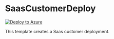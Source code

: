 # SaasCustomerDeploy

[![Deploy to Azure](http://azuredeploy.net/deploybutton.png)](https://portal.azure.com/#create/Microsoft.Template/uri/https%3A%2F%2Fraw.githubusercontent.com%2Fdjpericsson%2FAzureWebAppDeploy%2Fmaster%2FTemplates%2Fazuredeploy.json)

This template creates a Saas customer deployment.